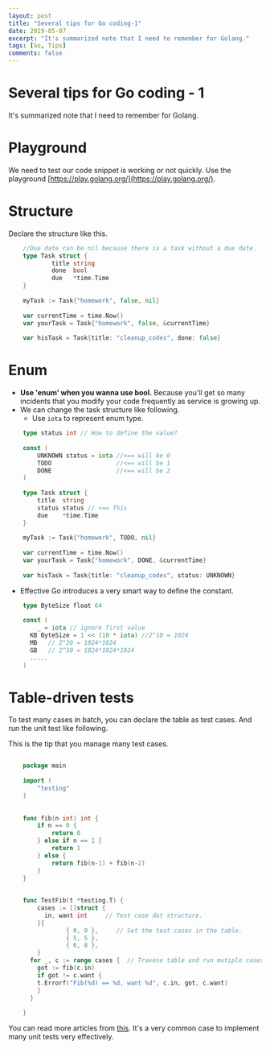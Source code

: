 ```yaml
---
layout: post
title: "Several tips for Go coding-1"
date: 2019-05-07
excerpt: "It's summarized note that I need to remember for Golang."
tags: [Go, Tips]
comments: false
---
```



# Several tips for Go coding - 1

It's summarized note that I need to remember for Golang. 

# Playground

 We need to test our code snippet is working or not quickly. Use the playground [https://play.golang.org/](https://play.golang.org/). 

# Structure

Declare the structure like this. 

``` go
    //Due date can be nil because there is a task without a due date.
    type Task struct {
            title string
            done  bool
            due   *time.Time
    }
    
    myTask := Task{"homework", false, nil}
    
    var currentTime = time.Now()
    var yourTask = Task{"homework", false, &currentTime}
    
    var hisTask = Task{title: "cleanup_codes", done: false}
```


# Enum

- **Use 'enum' when you wanna use bool.** Because you'll get so many incidents that you modify your code frequently as service is growing up.
- We can change the task structure like following.
  * Use ```iota``` to represent enum type.

``` go
    type status int // How to define the value?
    
    const (
        UNKNOWN status = iota //<== will be 0
        TODO                  //<== will be 1
        DONE                  //<== will be 2
    )
    
    type Task struct {
        title  string
        status status // <== This
        due    *time.Time
    }
    
    myTask := Task{"homework", TODO, nil}
    
    var currentTime = time.Now()
    var yourTask = Task{"homework", DONE, &currentTime}
    
    var hisTask = Task{title: "cleanup_codes", status: UNKNOWN}
```    

- Effective Go introduces a very smart way to define the constant.

``` go
    type ByteSize float 64
    
    const (
        _ = iota // ignore first value
      KB ByteSize = 1 << (10 * iota) //2^10 = 1024 
      MB   // 2^20 = 1024*1024
      GB   // 2^30 = 1024*1024*1024
      .....
    )
```

# Table-driven tests

To test many cases in batch, you can declare the table as test cases. And run the unit test like following. 

This is the tip that you manage many test cases.

``` go

    package main
    
    import (
        "testing"
    )
    
    
    func fib(n int) int {
        if n == 0 {
            return 0
        } else if n == 1 {
            return 1
        } else {
            return fib(n-1) + fib(n-2)
        }
    }
    
    
    func TestFib(t *testing.T) {
        cases := []struct {
          in, want int     // Test case dat structure. 
        }{
                { 0, 0 },     // Set the test cases in the table.
                { 5, 5 },
                { 6, 8 },
        }
      for _, c := range cases {  // Travese table and run mutiple cases. 
        got := fib(c.in)
        if got != c.want {
        t.Errorf("Fib(%d) == %d, want %d", c.in, got, c.want)
        }
      }
    
    }
```

You can read more articles from [this](https://github.com/golang/go/wiki/TableDrivenTests). It's a very common case to implement many unit tests very effectively.
